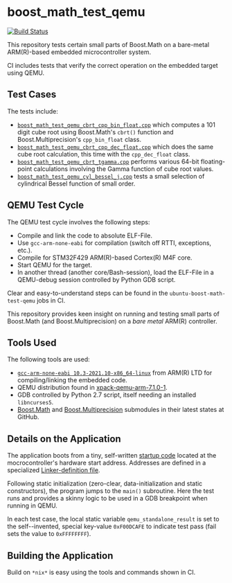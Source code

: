 boost_math_test_qemu
==================

[![Build Status](https://github.com/ckormanyos/boost_math_test_qemu/actions/workflows/boost_math_test_qemu.yml/badge.svg)](https://github.com/ckormanyos/boost_math_test_qemu/actions)

This repository tests certain small parts of Boost.Math
on a bare-metal ARM(R)-based embedded microcontroller system.

CI includes tests that verify the correct operation on the embedded target
using QEMU.

## Test Cases

The tests include:
  - [`boost_math_test_qemu_cbrt_cpp_bin_float.cpp`](./boost_math_test_qemu_cbrt_cpp_bin_float.cpp) which computes a $101$ digit cube root using Boost.Math's `cbrt()` function and Boost.Multiprecision's `cpp_bin_float` class.
  - [`boost_math_test_qemu_cbrt_cpp_dec_float.cpp`](./boost_math_test_qemu_cbrt_cpp_dec_float.cpp) which does the same cube root calculation, this time with the `cpp_dec_float` class.
  - [`boost_math_test_qemu_cbrt_tgamma.cpp`](./boost_math_test_qemu_cbrt_tgamma.cpp) performs various 64-bit floating-point calculations involving the Gamma function of cube root values.
  - [`boost_math_test_qemu_cyl_bessel_j.cpp`](./boost_math_test_qemu_cyl_bessel_j.cpp) tests a small selection of cylindrical Bessel function of small order.

## QEMU Test Cycle

The QEMU test cycle involves the following steps:
  - Compile and link the code to absolute ELF-File.
  - Use `gcc-arm-none-eabi` for compilation (switch off RTTI, exceptions, etc.).
  - Compile for STM32F429 ARM(R)-based Cortex(R) M4F core.
  - Start QEMU for the target.
  - In another thread (another core/Bash-session), load the ELF-File in a QEMU-debug session controlled by Python GDB script.

Clear and easy-to-understand steps can be found in the
`ubuntu-boost-math-test-qemu` jobs in CI.

This repository provides keen insight on running and testing
small parts of Boost.Math (and Boost.Multiprecision)
on a _bare_ _metal_ ARM(R) controller.

## Tools Used

The following tools are used:
  - [`gcc-arm-none-eabi 10.3-2021.10-x86_64-linux`](https://developer.arm.com/downloads/-/gnu-rm) from ARM(R) LTD for compiling/linking the embedded code.
  - QEMU distribution found in [xpack-qemu-arm-7.1.0-1](https://github.com/xpack-dev-tools/qemu-arm-xpack/releases).
  - GDB controlled by Python 2.7 script, itself needing an installed `libncurses5`.
  - [Boost.Math](https://github.com/boostorg/math) and [Boost.Multiprecision](https://github.com/boostorg/multiprecision) submodules in their latest states at GitHub.

## Details on the Application

The application boots from a tiny, self-written
[startup code](./target/micros/stm32f429/make/single/crt.cpp)
located at the mocrocontroller's hardware start address.
Addresses are defined in a specialized
[Linker-definition file](./target/micros/stm32f429/make/stm32f429.ld).

Following static initialization (zero-clear, data-initialization
and static constructors), the program jumps to
the `main()` subroutine. Here the test runs and provides
a skinny logic to be used in a GDB breakpoint when running
in QEMU.

In each test case, the local static variable `qemu_standalone_result`
is set to the self--invented, special key-value `0xF00DCAFE`
to indicate test pass (fail sets the value to `0xFFFFFFFF`).

## Building the Application

Build on `*nix*` is easy using the tools and commands
shown in CI.
